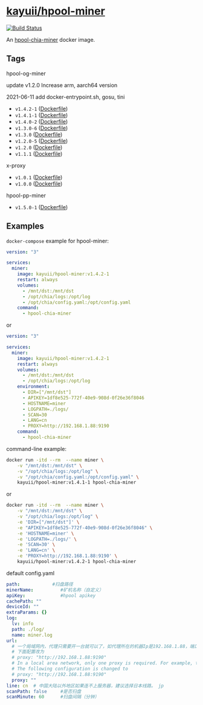 # [kayuii/hpool-miner](https://github.com/Kayuii/hpool-miner)

[![Build Status](https://travis-ci.com/Kayuii/hpool-miner.svg?branch=master)](https://travis-ci.com/Kayuii/hpool-miner)

An [hpool-chia-miner](https://github.com/hpool-dev/chia-miner) docker image.

## Tags

hpool-og-miner

update v1.2.0 Increase arm, aarch64 version

2021-06-11 add docker-entrypoint.sh, gosu, tini

- `v1.4.2-1` ([Dockerfile](https://github.com/Kayuii/hpool-miner/blob/master/hpool/miner-v1.4.2-1/Dockerfile))
- `v1.4.1-1` ([Dockerfile](https://github.com/Kayuii/hpool-miner/blob/master/hpool/miner-v1.4.1-1/Dockerfile))
- `v1.4.0-2` ([Dockerfile](https://github.com/Kayuii/hpool-miner/blob/master/hpool/miner-v1.4.0-2/Dockerfile))
- `v1.3.0-6` ([Dockerfile](https://github.com/Kayuii/hpool-miner/blob/master/hpool/miner-v1.3.0-6/Dockerfile))
- `v1.3.0` ([Dockerfile](https://github.com/Kayuii/hpool-miner/blob/master/hpool/miner-v1.3.0/Dockerfile))
- `v1.2.0-5` ([Dockerfile](https://github.com/Kayuii/hpool-miner/blob/master/hpool/miner-v1.2.0-5/Dockerfile))
- `v1.2.0` ([Dockerfile](https://github.com/Kayuii/hpool-miner/blob/master/hpool/miner-v1.2.0/Dockerfile))
- `v1.1.1` ([Dockerfile](https://github.com/Kayuii/hpool-miner/blob/master/hpool/miner-v1.1.1/Dockerfile))

x-proxy

- `v1.0.1` ([Dockerfile](https://github.com/Kayuii/hpool-miner/blob/master/x-proxy/xproxy-v1.0.1/Dockerfile))
- `v1.0.0` ([Dockerfile](https://github.com/Kayuii/hpool-miner/blob/master/x-proxy/xproxy-v1.0.0/Dockerfile))


hpool-pp-miner

- `v1.5.0-1` ([Dockerfile](https://github.com/Kayuii/hpool-miner/blob/master/hpool-pp/miner-v1.5.0-1/Dockerfile))

## Examples

`docker-compose` example for hpool-miner:

```yml
version: "3"

services:
  miner:
    image: kayuii/hpool-miner:v1.4.2-1
    restart: always
    volumes:
      - /mnt/dst:/mnt/dst
      - /opt/chia/logs:/opt/log
      - /opt/chia/config.yaml:/opt/config.yaml
    command:
      - hpool-chia-miner
```
or
```yml
version: "3"

services:
  miner:
    image: kayuii/hpool-miner:v1.4.2-1
    restart: always
    volumes:
      - /mnt/dst:/mnt/dst
      - /opt/chia/logs:/opt/log
    environment:
      - DIR=["/mnt/dst"]
      - APIKEY=1df8e525-772f-40e9-908d-0f26e36f8046
      - HOSTNAME=miner
      - LOGPATH=./logs/
      - SCAN=30
      - LANG=cn
      - PROXY=http://192.168.1.88:9190
    command:
      - hpool-chia-miner
```

command-line example:

```sh
docker run -itd --rm  --name miner \
    -v "/mnt/dst:/mnt/dst" \
    -v "/opt/chia/logs:/opt/log" \
    -v "/opt/chia/config.yaml:/opt/config.yaml" \
    kayuii/hpool-miner:v1.4.1-1 hpool-chia-miner
```
or
```sh
docker run -itd --rm  --name miner \
    -v "/mnt/dst:/mnt/dst" \
    -v "/opt/chia/logs:/opt/log" \
    -e 'DIR=["/mnt/dst"]' \
    -e "APIKEY=1df8e525-772f-40e9-908d-0f26e36f8046" \
    -e 'HOSTNAME=miner' \
    -e 'LOGPATH=./logs/' \
    -e 'SCAN=30' \
    -e 'LANG=cn' \
    -e 'PROXY=http://192.168.1.88:9190' \
    kayuii/hpool-miner:v1.4.2-1 hpool-chia-miner
```

default config.yaml

```yaml
path:            #扫盘路径
minerName:          #矿机名称（自定义）
apiKey:             #hpool apikey
cachePath: ""
deviceId: ""
extraParams: {}
log:
  lv: info
  path: ./log/
  name: miner.log
url:
  # 一个局域网内，代理只需要开一台就可以了，如代理所在的机器Ip是192.168.1.88，端口9190
  # 下面配置改为
  # proxy: "http://192.168.1.88:9190"
  # In a local area network, only one proxy is required. For example, the IP of the machine where the proxy is located is 192.168.1.88 and the port is 9190
  # The following configuration is changed to
  # proxy: "http://192.168.1.88:9190"
  proxy: ""
line: cn  # 中国大陆以外地区如果连不上服务器，建议选择日本线路。 jp
scanPath: false     #是否扫盘
scanMinute: 60      #扫盘间隔（分钟）
```
